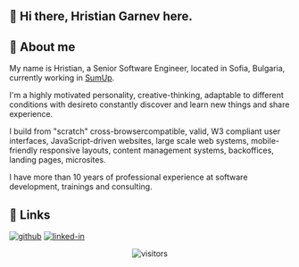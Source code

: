 ## 👋 Hi there, Hristian Garnev here.

## 🚀 About me
My name is Hristian, a Senior Software Engineer, located in Sofia, Bulgaria, currently working in [SumUp](https://sumup.com).

I'm a highly motivated personality, creative-thinking, adaptable to different conditions with desireto constantly discover and learn new things and share experience.

I build from "scratch" cross-browsercompatible, valid, W3 compliant user interfaces, JavaScript-driven websites, large scale web systems, mobile-friendly responsive layouts, content management systems, backoffices, landing pages, microsites.

I have more than 10 years of professional experience at software development, trainings and consulting.

## 🔗 Links
[![github](https://img.shields.io/badge/GitHub-000000?style=for-the-badge&logo=GitHub&logoColor=white)](https://github.com/hristiangarnev)
[![linked-in](https://img.shields.io/badge/Linked_In-0077B5?style=for-the-badge&logo=LinkedIn&logoColor=white)](https://www.linkedin.com/in/hristiangarnev/)

<div align="center">
    <img src="https://visitor-badge.laobi.icu/badge?page_id=hristiangarnev.hristiangarnev" alt="visitors">
</div>
